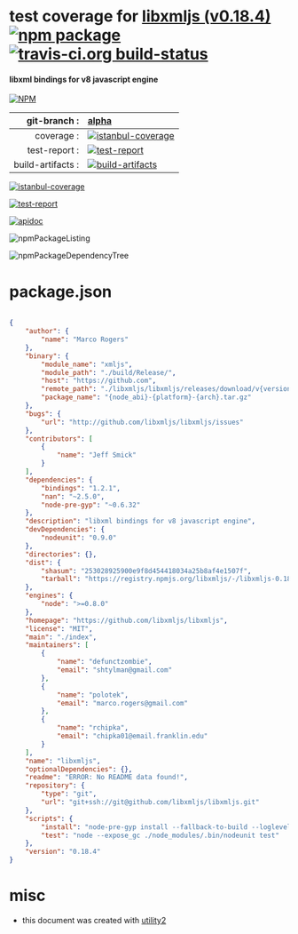 # test coverage for  [libxmljs (v0.18.4)](https://github.com/libxmljs/libxmljs)  [![npm package](https://img.shields.io/npm/v/npmtest-libxmljs.svg?style=flat-square)](https://www.npmjs.org/package/npmtest-libxmljs) [![travis-ci.org build-status](https://api.travis-ci.org/npmtest/node-npmtest-libxmljs.svg)](https://travis-ci.org/npmtest/node-npmtest-libxmljs)
#### libxml bindings for v8 javascript engine

[![NPM](https://nodei.co/npm/libxmljs.png?downloads=true)](https://www.npmjs.com/package/libxmljs)

| git-branch : | [alpha](https://github.com/npmtest/node-npmtest-libxmljs/tree/alpha)|
|--:|:--|
| coverage : | [![istanbul-coverage](https://npmtest.github.io/node-npmtest-libxmljs/build/coverage.badge.svg)](https://npmtest.github.io/node-npmtest-libxmljs/build/coverage.html/index.html)|
| test-report : | [![test-report](https://npmtest.github.io/node-npmtest-libxmljs/build/test-report.badge.svg)](https://npmtest.github.io/node-npmtest-libxmljs/build/test-report.html)|
| build-artifacts : | [![build-artifacts](https://npmtest.github.io/node-npmtest-libxmljs/glyphicons_144_folder_open.png)](https://github.com/npmtest/node-npmtest-libxmljs/tree/gh-pages/build)|

[![istanbul-coverage](https://npmtest.github.io/node-npmtest-libxmljs/build/screenCapture.buildCustomOrg.browser.coverage.html.png)](https://npmtest.github.io/node-npmtest-libxmljs/build/coverage.html/index.html)

[![test-report](https://npmtest.github.io/node-npmtest-libxmljs/build/screenCapture.buildCustomOrg.browser.%252Fhome%252Ftravis%252Fbuild%252Fnpmtest%252Fnode-npmtest-libxmljs%252Ftmp%252Fbuild%252Ftest-report.html.png)](https://npmtest.github.io/node-npmtest-libxmljs/build/test-report.html)

[![apidoc](https://npmdoc.github.io/node-npmdoc-libxmljs/build/screenCapture.buildApidoc.browser.%252Fhome%252Ftravis%252Fbuild%252Fnpmdoc%252Fnode-npmdoc-libxmljs%252Ftmp%252Fbuild%252Fapidoc.html.png)](https://npmdoc.github.io/node-npmdoc-libxmljs/build/apidoc.html)

![npmPackageListing](https://npmtest.github.io/node-npmtest-libxmljs/build/screenCapture.npmPackageListing.svg)

![npmPackageDependencyTree](https://npmtest.github.io/node-npmtest-libxmljs/build/screenCapture.npmPackageDependencyTree.svg)



# package.json

```json

{
    "author": {
        "name": "Marco Rogers"
    },
    "binary": {
        "module_name": "xmljs",
        "module_path": "./build/Release/",
        "host": "https://github.com",
        "remote_path": "./libxmljs/libxmljs/releases/download/v{version}/",
        "package_name": "{node_abi}-{platform}-{arch}.tar.gz"
    },
    "bugs": {
        "url": "http://github.com/libxmljs/libxmljs/issues"
    },
    "contributors": [
        {
            "name": "Jeff Smick"
        }
    ],
    "dependencies": {
        "bindings": "1.2.1",
        "nan": "~2.5.0",
        "node-pre-gyp": "~0.6.32"
    },
    "description": "libxml bindings for v8 javascript engine",
    "devDependencies": {
        "nodeunit": "0.9.0"
    },
    "directories": {},
    "dist": {
        "shasum": "253028925900e9f8d454418034a25b8af4e1507f",
        "tarball": "https://registry.npmjs.org/libxmljs/-/libxmljs-0.18.4.tgz"
    },
    "engines": {
        "node": ">=0.8.0"
    },
    "homepage": "https://github.com/libxmljs/libxmljs",
    "license": "MIT",
    "main": "./index",
    "maintainers": [
        {
            "name": "defunctzombie",
            "email": "shtylman@gmail.com"
        },
        {
            "name": "polotek",
            "email": "marco.rogers@gmail.com"
        },
        {
            "name": "rchipka",
            "email": "chipka01@email.franklin.edu"
        }
    ],
    "name": "libxmljs",
    "optionalDependencies": {},
    "readme": "ERROR: No README data found!",
    "repository": {
        "type": "git",
        "url": "git+ssh://git@github.com/libxmljs/libxmljs.git"
    },
    "scripts": {
        "install": "node-pre-gyp install --fallback-to-build --loglevel http",
        "test": "node --expose_gc ./node_modules/.bin/nodeunit test"
    },
    "version": "0.18.4"
}
```



# misc
- this document was created with [utility2](https://github.com/kaizhu256/node-utility2)

